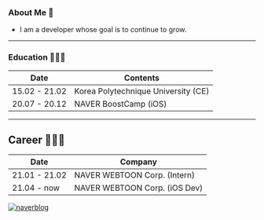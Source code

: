 ### About Me 👋

- I am a developer whose goal is to continue to grow.

---- 

### Education 👨🏻‍🎓
| Date        | Contents |
| --------    | -------- |
| 15.02 - 21.02 | Korea Polytechnique University (CE) |
| 20.07 - 20.12 | NAVER BoostCamp (iOS) | 

----

## Career 🧑🏻‍💻
| Date        | Company |
| --------    | -------- |
| 21.01 - 21.02 | NAVER WEBTOON Corp. (Intern)  |
| 21.04 - now | NAVER WEBTOON Corp. (iOS Dev) |

[![naverblog](https://img.shields.io/badge/Naver_Blog-badge?style=flat&logo=Blogger&logoColor=white)](http://blog.naver.com/tksrl0379)

<!--
**tksrl0379/tksrl0379** is a ✨ _special_ ✨ repository because its `README.md` (this file) appears on your GitHub profile.

Here are some ideas to get you started:

- 🔭 I’m currently working on ...
- 🌱 I’m currently learning ...
- 👯 I’m looking to collaborate on ...
- 🤔 I’m looking for help with ...
- 💬 Ask me about ...
- 📫 How to reach me: ...
- 😄 Pronouns: ...
- ⚡ Fun fact: ...
-->
